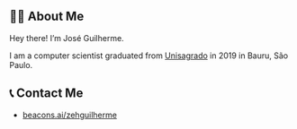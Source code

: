 ## 🧑🏻 About Me

Hey there! I’m José Guilherme.

I am a computer scientist graduated from [Unisagrado](https://unisagrado.edu.br/) in 2019 in Bauru, São Paulo.

## 📞 Contact Me

- <a href="https://beacons.ai/zehguilherme">beacons.ai/zehguilherme</a>
